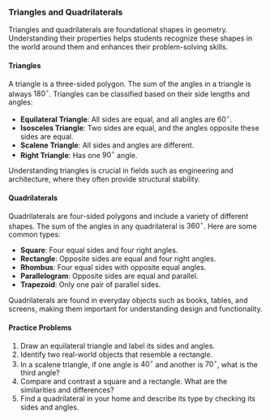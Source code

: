 ### Triangles and Quadrilaterals

Triangles and quadrilaterals are foundational shapes in geometry. Understanding their properties helps students recognize these shapes in the world around them and enhances their problem-solving skills.

#### Triangles

A triangle is a three-sided polygon. The sum of the angles in a triangle is always $180^\circ$. Triangles can be classified based on their side lengths and angles:

- **Equilateral Triangle**: All sides are equal, and all angles are $60^\circ$.
- **Isosceles Triangle**: Two sides are equal, and the angles opposite these sides are equal.
- **Scalene Triangle**: All sides and angles are different.
- **Right Triangle**: Has one $90^\circ$ angle.

Understanding triangles is crucial in fields such as engineering and architecture, where they often provide structural stability.

#### Quadrilaterals

Quadrilaterals are four-sided polygons and include a variety of different shapes. The sum of the angles in any quadrilateral is $360^\circ$. Here are some common types:

- **Square**: Four equal sides and four right angles.
- **Rectangle**: Opposite sides are equal and four right angles.
- **Rhombus**: Four equal sides with opposite equal angles.
- **Parallelogram**: Opposite sides are equal and parallel.
- **Trapezoid**: Only one pair of parallel sides.

Quadrilaterals are found in everyday objects such as books, tables, and screens, making them important for understanding design and functionality.

#### Practice Problems

1. Draw an equilateral triangle and label its sides and angles.
2. Identify two real-world objects that resemble a rectangle.
3. In a scalene triangle, if one angle is $40^\circ$ and another is $70^\circ$, what is the third angle?
4. Compare and contrast a square and a rectangle. What are the similarities and differences?
5. Find a quadrilateral in your home and describe its type by checking its sides and angles.